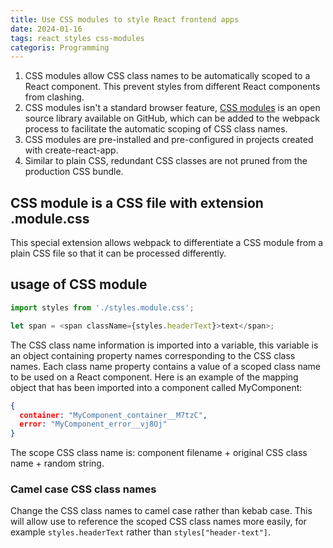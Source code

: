 ```yaml
---
title: Use CSS modules to style React frontend apps
date: 2024-01-16
tags: react styles css-modules
categoris: Programming
---
```


1. CSS modules allow CSS class names to be automatically scoped to a React component. This prevent styles from different React components from clashing.
2. CSS modules isn't a standard browser feature, [CSS modules](https://github.com/css-modules/css-modules) is an open source library available on GitHub, which can be added to the webpack process to facilitate the automatic scoping of CSS class names.
3. CSS modules are pre-installed and pre-configured in projects created with create-react-app.
4. Similar to plain CSS, redundant CSS classes are not pruned from the production CSS bundle.

## CSS module is a CSS file with extension .module.css

This special extension allows webpack to differentiate a CSS module from a plain CSS file so that it can be processed differently.

## usage of CSS module

```javascript
import styles from './styles.module.css';

let span = <span className={styles.headerText}>text</span>;
```

The CSS class name information is imported into a variable, this variable is an object containing property names corresponding to the CSS class names. Each class name property contains a value of a scoped class name to be used on a React component. Here is an example of the mapping object that has been imported into a component called MyComponent:

```json
{
  container: "MyComponent_container__M7tzC",
  error: "MyComponent_error__vj8Oj"
}
```

The scope CSS class name is:  component filename + original CSS class name + random string.

### Camel case CSS class names

Change the CSS class names to camel case rather than kebab case. This will allow use to reference the scoped CSS class names more easily, for example `styles.headerText` rather than `styles["header-text"]`.
```